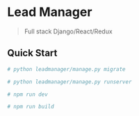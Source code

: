 # Lead Manager

> Full stack Django/React/Redux

## Quick Start

```bash
# python leadmanager/manage.py migrate

# python leadmanager/manage.py runserver

# npm run dev

# npm run build
```
